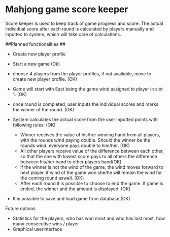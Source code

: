 # Mahjong game score keeper #

Score keeper is used to keep track of game progress and score. The actual individual score after each round is calculated by players manually and inputted to system, which will take care of calculations.

##Planned functionalities ##
* Create new player profile

* Start a new game (Ok)
* choose 4 players from the player profiles, if not available, move to create new player profile. (OK)
* Game will start with East being the game  wind assigned to player in slot 1. (OK)
* once round is completed, user inputs the individual scores and marks the winner of the round. (OK)
* System calculates the actual score from the user inputted points with following rules: (OK)
  * Winner receives the value of his/her winning hand from all players, with the rounds wind paying double. Should the winner be the rounds wind, everyone pays double to him/her. (OK)
  * All other players receive value of the difference between each other, so that the one with lowest score pays to all others the difference between his/her hand to other players hand(OK)
  * if the winner is not the wind of the game, the wind moves forward to next player. if wind of the game won she/he will remain the wind for the coming round aswell.	 (OK)
  * After each round it is possible to choose to end the game. If game is ended, the winner and the amount is displayed. (OK)
* It is possible to save and load game from database (OK)


Future options
* Statistics for the players, who has won most and who has lost most, how many consecutive wins / player
* Graphical userinterface
